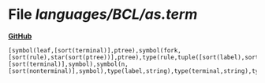 # File _languages/BCL/as.term_
**[GitHub](https://github.com/softlang/yas/blob/master/languages/BCL/as.term)**
```
[symbol(leaf,[sort(terminal)],ptree),symbol(fork,[sort(rule),star(sort(ptree))],ptree),type(rule,tuple([sort(label),sort(nonterminal),sort(symbols)])),type(symbols,star(sort(symbol))),symbol(t,[sort(terminal)],symbol),symbol(n,[sort(nonterminal)],symbol),type(label,string),type(terminal,string),type(nonterminal,string)].
```
